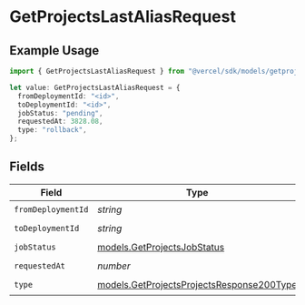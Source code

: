 # GetProjectsLastAliasRequest

## Example Usage

```typescript
import { GetProjectsLastAliasRequest } from "@vercel/sdk/models/getprojectsop.js";

let value: GetProjectsLastAliasRequest = {
  fromDeploymentId: "<id>",
  toDeploymentId: "<id>",
  jobStatus: "pending",
  requestedAt: 3828.08,
  type: "rollback",
};
```

## Fields

| Field                                                                                        | Type                                                                                         | Required                                                                                     | Description                                                                                  |
| -------------------------------------------------------------------------------------------- | -------------------------------------------------------------------------------------------- | -------------------------------------------------------------------------------------------- | -------------------------------------------------------------------------------------------- |
| `fromDeploymentId`                                                                           | *string*                                                                                     | :heavy_check_mark:                                                                           | N/A                                                                                          |
| `toDeploymentId`                                                                             | *string*                                                                                     | :heavy_check_mark:                                                                           | N/A                                                                                          |
| `jobStatus`                                                                                  | [models.GetProjectsJobStatus](../models/getprojectsjobstatus.md)                             | :heavy_check_mark:                                                                           | N/A                                                                                          |
| `requestedAt`                                                                                | *number*                                                                                     | :heavy_check_mark:                                                                           | N/A                                                                                          |
| `type`                                                                                       | [models.GetProjectsProjectsResponse200Type](../models/getprojectsprojectsresponse200type.md) | :heavy_check_mark:                                                                           | N/A                                                                                          |